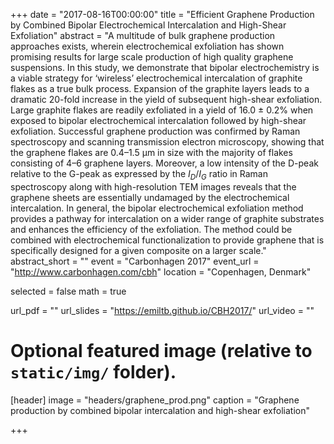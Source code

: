 +++
date = "2017-08-16T00:00:00"
title = "Efficient Graphene Production by Combined Bipolar Electrochemical Intercalation and High-Shear Exfoliation"
abstract = "A multitude of bulk graphene production approaches exists, wherein electrochemical exfoliation has shown promising results for large scale production of high quality graphene suspensions. In this study, we demonstrate that bipolar electrochemistry is a viable strategy for ‘wireless’ electrochemical intercalation of graphite flakes as a true bulk process. Expansion of the graphite layers leads to a dramatic 20-fold increase in the yield of subsequent high-shear exfoliation. Large graphite flakes are readily exfoliated in a yield of 16.0 ± 0.2% when exposed to bipolar electrochemical intercalation followed by high-shear exfoliation. Successful graphene production was confirmed by Raman spectroscopy and scanning transmission electron microscopy, showing that the graphene flakes are 0.4–1.5 µm in size with the majority of flakes consisting of 4–6 graphene layers. Moreover, a low intensity of the D-peak relative to the G-peak as expressed by the $I_D / I_G$ ratio in Raman spectroscopy along with high-resolution TEM images reveals that the graphene sheets are essentially undamaged by the electrochemical intercalation. In general, the bipolar electrochemical exfoliation method provides a pathway for intercalation on a wider range of graphite substrates and enhances the efficiency of the exfoliation. The method could be combined with electrochemical functionalization to provide graphene that is specifically designed for a given composite on a larger scale."
abstract_short = ""
event = "Carbonhagen 2017"
event_url = "http://www.carbonhagen.com/cbh"
location = "Copenhagen, Denmark"

selected = false
math = true

url_pdf = ""
url_slides = "https://emiltb.github.io/CBH2017/"
url_video = ""

# Optional featured image (relative to `static/img/` folder).
[header]
image = "headers/graphene_prod.png"
caption = "Graphene production by combined bipolar intercalation and high-shear exfoliation"

+++

